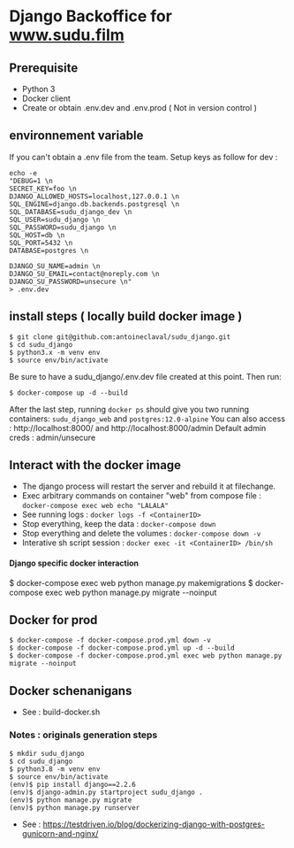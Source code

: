 # Django Backoffice for www.sudu.film 

## Prerequisite 

- Python 3 
- Docker client
- Create or obtain .env.dev and .env.prod ( Not in version control )

## environnement variable

If you can't obtain a .env file from the team. Setup keys as follow for dev : 

```
echo -e 
"DEBUG=1 \n
SECRET_KEY=foo \n
DJANGO_ALLOWED_HOSTS=localhost,127.0.0.1 \n
SQL_ENGINE=django.db.backends.postgresql \n
SQL_DATABASE=sudu_django_dev \n
SQL_USER=sudu_django \n
SQL_PASSWORD=sudu_django \n
SQL_HOST=db \n
SQL_PORT=5432 \n
DATABASE=postgres \n

DJANGO_SU_NAME=admin \n
DJANGO_SU_EMAIL=contact@noreply.com \n
DJANGO_SU_PASSWORD=unsecure \n"
> .env.dev
```

## install steps ( locally build docker image )

```
$ git clone git@github.com:antoineclaval/sudu_django.git
$ cd sudu_django
$ python3.x -m venv env
$ source env/bin/activate
```
Be sure to have a sudu_django/.env.dev file created at this point. Then run:

```
$ docker-compose up -d --build
```

After the last step, running ```docker ps``` should give you two running containers: ```sudu_django_web``` and ```postgres:12.0-alpine```
You can also access : http://localhost:8000/ and http://localhost:8000/admin
Default admin creds : admin/unsecure



## Interact with the docker image

- The django process will restart the server and rebuild it at filechange.
- Exec arbitrary commands on container "web" from compose file : ```docker-compose exec web echo "LALALA" ```
- See running logs : ```docker logs -f <ContainerID>```
- Stop everything, keep the data : ```docker-compose down```
- Stop everything and delete the volumes : ```docker-compose down -v```
- Interative sh script session : ``docker exec -it <ContainerID> /bin/sh ``

#### Django specific docker interaction 

$ docker-compose exec web python manage.py makemigrations
$ docker-compose exec web python manage.py migrate --noinput

## Docker for prod
```
$ docker-compose -f docker-compose.prod.yml down -v
$ docker-compose -f docker-compose.prod.yml up -d --build
$ docker-compose -f docker-compose.prod.yml exec web python manage.py migrate --noinput
```

## Docker schenanigans 

- See : build-docker.sh


### Notes : originals generation steps 

```
$ mkdir sudu_django
$ cd sudu_django
$ python3.8 -m venv env
$ source env/bin/activate
(env)$ pip install django==2.2.6
(env)$ django-admin.py startproject sudu_django .
(env)$ python manage.py migrate
(env)$ python manage.py runserver
```
- See : https://testdriven.io/blog/dockerizing-django-with-postgres-gunicorn-and-nginx/

